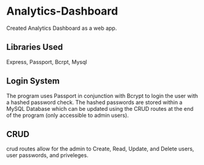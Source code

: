 # Analytics-Dashboard
Created Analytics Dashboard as a web app.

## Libraries Used
Express, Passport, Bcrpt, Mysql

## Login System
The program uses Passport in conjunction with Bcrypt to login the user with a hashed password check. The hashed passwords are stored within a MySQL Database which can be updated using the CRUD routes at the end of the program (only accessible to admin users).

## CRUD
crud routes allow for the admin to Create, Read, Update, and Delete users, user passwords, and priveleges.

